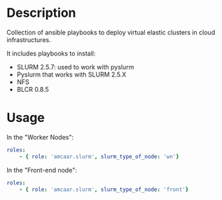 
Description
===========

Collection of ansible playbooks to deploy virtual elastic clusters in cloud infrastructures.

It includes playbooks to install:
- SLURM 2.5.7: used to work with pyslurm
- Pyslurm that works with SLURM 2.5.X
- NFS
- BLCR 0.8.5

Usage
=====

In the "Worker Nodes":
```yml 
roles:
    - { role: 'amcaar.slurm', slurm_type_of_node: 'wn'}
```
In the "Front-end node":
```yml
roles:
    - { role: 'amcaar.slurm', slurm_type_of_node: 'front'}
```


